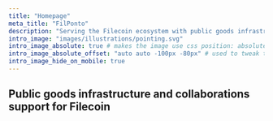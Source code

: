 ```yaml
---
title: "Homepage"
meta_title: "FilPonto"
description: "Serving the Filecoin ecosystem with public goods infrastructure and technical integration support."
intro_image: "images/illustrations/pointing.svg"
intro_image_absolute: true # makes the image use css position: absolute; so it looks "offset". It's a visual effect that might not always look good depending on the image you use.
intro_image_absolute_offset: "auto auto -100px -80px" # used to tweak the positioning of the absolute image if enabled above
intro_image_hide_on_mobile: true
---
```


## Public goods infrastructure and collaborations support for Filecoin
